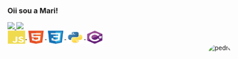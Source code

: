 ### Oii sou a Mari!

<div>
  <a href="https://github.com/M4r1D">
  <img height=180em src="https://github-readme-stats.vercel.app/api?username=M4r1D&show_icons=true&theme=holi&include_all_commits=true&count_private"/>
  <img height=180em src="https://github-readme-stats.vercel.app/api/top-langs/?username=M4r1D&layout=compact&langs_count=16&theme=holi"/>
</div>

<div>
  <img align="center" alt="mari-Js" height="30" width="40" src="https://raw.githubusercontent.com/devicons/devicon/master/icons/javascript/javascript-plain.svg">
  <img align="center" alt="mari-HTML" height="30" width="40" src="https://raw.githubusercontent.com/devicons/devicon/master/icons/html5/html5-original.svg">
  <img align="center" alt="mari-CSS" height="30" width="40" src="https://raw.githubusercontent.com/devicons/devicon/master/icons/css3/css3-original.svg">
  <img align="center" alt="mari-Python" height="30" width="40" src="https://raw.githubusercontent.com/devicons/devicon/master/icons/python/python-original.svg">
  <img align="center" alt="mari-Csharp" height="30" width="40" src="https://raw.githubusercontent.com/devicons/devicon/master/icons/csharp/csharp-original.svg">
</div>

 <img align="right" alt="pedro" height="150" style="border-radius:50px;" src="https://64.media.tumblr.com/tumblr_mavnqdzzI81qeh39oo1_r2_500.gif">
